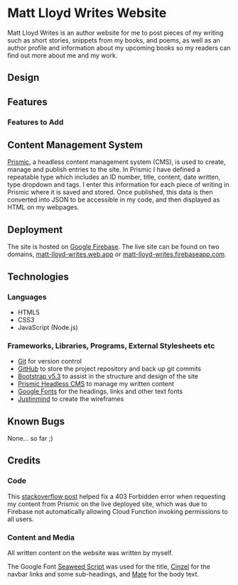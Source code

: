 # Matt Lloyd Writes Website

Matt Lloyd Writes is an author website for me to post pieces of my writing such as short stories, snippets from my books, and poems, as well as an author profile and information about my upcoming books so my readers can find out more about me and my work.

## Design

## Features

### Features to Add

## Content Management System

[Prismic](https://prismic.io/), a headless content management system (CMS), is used to create, manage and publish entries to the site. In Prismic I have defined a repeatable type which includes an ID number, title, content, date written, type dropdown and tags. I enter this information for each piece of writing in Prismic where it is saved and stored. Once published, this data is then converted into JSON to be accessible in my code, and then displayed as HTML on my webpages.

## Deployment

The site is hosted on [Google Firebase](https://firebase.google.com/). The live site can be found on two domains, [matt-lloyd-writes.web.app](https://matt-lloyd-writes.web.app/) or [matt-lloyd-writes.firebaseapp.com](https://matt-lloyd-writes.firebaseapp.com/).

## Technologies

### Languages

- HTML5
- CSS3
- JavaScript (Node.js)

### Frameworks, Libraries, Programs, External Stylesheets etc

- [Git](https://git-scm.com/) for version control
- [GitHub](https://github.com/) to store the project repository and back up git commits
- [Bootstrap v5.3](https://getbootstrap.com/docs/5.3/getting-started/introduction/) to assist in the structure and design of the site
- [Prismic Headless CMS](https://prismic.io/) to manage my written content
- [Google Fonts](https://fonts.google.com/) for the headings, links and other text fonts
- [Justinmind](https://www.justinmind.com/) to create the wireframes

## Known Bugs

None... so far ;)

## Credits

### Code

This [stackoverflow post](https://stackoverflow.com/questions/60237167/firebase-functions-https-403-forbidden/69158098#69158098) helped fix a 403 Forbidden error when requesting my content from Prismic on the live deployed site, which was due to Firebase not automatically allowing Cloud Function invoking permissions to all users.

### Content and Media

All written content on the website was written by myself.

The Google Font [Seaweed Script](https://fonts.google.com/specimen/Seaweed+Script) was used for the title, [Cinzel](https://fonts.google.com/specimen/Cinzel) for the navbar links and some sub-headings, and [Mate](https://fonts.google.com/specimen/Mate) for the body text.
